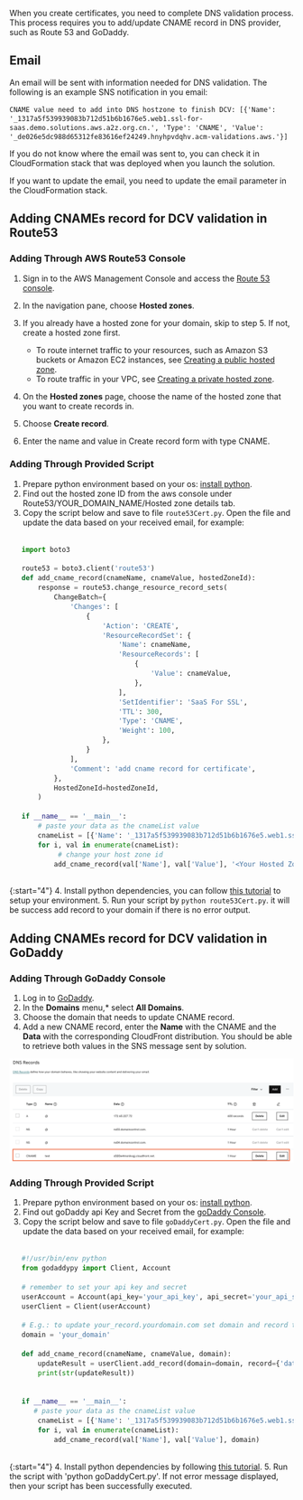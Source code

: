 When you create certificates, you need to complete DNS validation process. This process requires you to add/update CNAME record in DNS provider, such as Route 53 and GoDaddy.

## Email
An email will be sent with information needed for DNS validation. The following is an example SNS notification in you email:

```
CNAME value need to add into DNS hostzone to finish DCV: [{'Name': '_1317a5f539939083b712d51b6b1676e5.web1.ssl-for-saas.demo.solutions.aws.a2z.org.cn.', 'Type': 'CNAME', 'Value': '_de026e5dc988d65312fe83616ef24249.hnyhpvdqhv.acm-validations.aws.'}]
```

If you do not know where the email was sent to, you can check it in CloudFormation stack that was deployed when you launch the solution. 

If you want to update the email, you need to update the email parameter in the CloudFormation stack. 

## Adding CNAMEs record for DCV validation in Route53

### Adding Through AWS Route53 Console

1. Sign in to the AWS Management Console and access the [Route 53 console](https://console.aws.amazon.com/route53/).
2. In the navigation pane, choose **Hosted zones**.
3. If you already have a hosted zone for your domain, skip to step 5. If not, create a hosted zone first.

    - To route internet traffic to your resources, such as Amazon S3 buckets or Amazon EC2 instances, see [Creating a public hosted zone](https://docs.aws.amazon.com/Route53/latest/DeveloperGuide/CreatingHostedZone.html).
    - To route traffic in your VPC, see [Creating a private hosted zone](https://docs.aws.amazon.com/Route53/latest/DeveloperGuide/hosted-zone-private-creating.html).

4. On the **Hosted zones** page, choose the name of the hosted zone that you want to create records in.
5. Choose **Create record**.
6. Enter the name and value in Create record form with type CNAME.


### Adding Through Provided Script

1. Prepare python environment based on your os: [install python](https://www.python.org/downloads/).
2. Find out the hosted zone ID from the aws console under Route53/YOUR_DOMAIN_NAME/Hosted zone details tab.
3. Copy the script below and save to file `route53Cert.py`. Open the file and update the data based on your received email, for example:

``` python
     
   import boto3
   
   route53 = boto3.client('route53')
   def add_cname_record(cnameName, cnameValue, hostedZoneId):
       response = route53.change_resource_record_sets(
           ChangeBatch={
               'Changes': [
                   {
                       'Action': 'CREATE',
                       'ResourceRecordSet': {
                           'Name': cnameName,
                           'ResourceRecords': [
                               {
                                   'Value': cnameValue,
                               },
                           ],
                           'SetIdentifier': 'SaaS For SSL',
                           'TTL': 300,
                           'Type': 'CNAME',
                           'Weight': 100,
                       },
                   }
               ],
               'Comment': 'add cname record for certificate',
           },
           HostedZoneId=hostedZoneId,
       )
   
   if __name__ == '__main__':
       # paste your data as the cnameList value
       cnameList = [{'Name': '_1317a5f539939083b712d51b6b1676e5.web1.ssl-for-saas.demo.solutions.aws.a2z.org.cn.', 'Type': 'CNAME', 'Value': '_de026e5dc988d65312fe83616ef24249.hnyhpvdqhv.acm-validations.aws.'}]
       for i, val in enumerate(cnameList):
            # change your host zone id
           add_cname_record(val['Name'], val['Value'], '<Your Hosted Zone ID>')
           
```
{:start="4"}
4. Install python dependencies, you can follow [this tutorial](https://boto3.amazonaws.com/v1/documentation/api/latest/guide/quickstart.html) to setup your environment.
5. Run your script by `python route53Cert.py`. it will be success add record to your domain if there is no error output.

## Adding CNAMEs record for DCV validation in GoDaddy

### Adding Through GoDaddy Console

1. Log in to [GoDaddy](https://www.godaddy.com/). 
2. In the **Domains** menu,* select **All Domains**.
3. Choose the domain that needs to update CNAME record.
4. Add a new CNAME record, enter the **Name** with the CNAME and the **Data** with the corresponding CloudFront distribution. You should be able to retrieve both values in the SNS message sent by solution.

![godaddy-cloudfront](../../../images/godaddy-cloudfront.png)


### Adding Through Provided Script

1. Prepare python environment based on your os: [install python](https://www.python.org/downloads/).
2. Find out goDaddy api Key and Secret from the [goDaddy Console](https://developer.godaddy.com/keys).
3. Copy the script below and save to file `goDaddyCert.py`. Open the file and update the data based on your received email, for example:


``` python

   #!/usr/bin/env python
   from godaddypy import Client, Account
   
   # remember to set your api key and secret
   userAccount = Account(api_key='your_api_key', api_secret='your_api_secret')
   userClient = Client(userAccount)
   
   # E.g.: to update your_record.yourdomain.com set domain and record to:
   domain = 'your_domain'
   
   def add_cname_record(cnameName, cnameValue, domain):
       updateResult = userClient.add_record(domain=domain, record={'data': cnameValue, 'name':cnameName,'ttl':3600, 'type':'CNAME'})
       print(str(updateResult))
   
   
   if __name__ == '__main__':
      # paste your data as the cnameList value
       cnameList = [{'Name': '_1317a5f539939083b712d51b6b1676e5.web1.ssl-for-saas.demo.solutions.aws.a2z.org.cn.', 'Type': 'CNAME', 'Value': '_de026e5dc988d65312fe83616ef24249.hnyhpvdqhv.acm-validations.aws.'}]
       for i, val in enumerate(cnameList):
           add_cname_record(val['Name'], val['Value'], domain)
           
```
{:start="4"}
4. Install python dependencies by following [this tutorial](https://pypi.org/project/GoDaddyPy/).
5. Run the script with 'python goDaddyCert.py'. If not error message displayed, then your script has been successfully executed.





